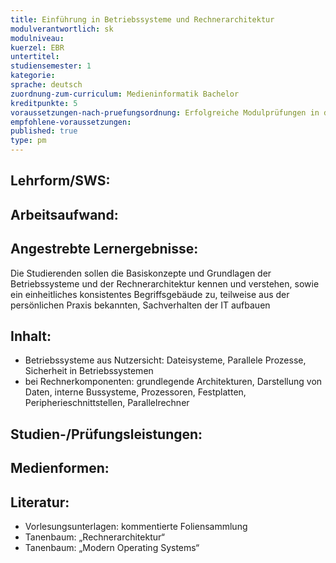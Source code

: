 ```yaml
---
title: Einführung in Betriebssysteme und Rechnerarchitektur
modulverantwortlich: sk
modulniveau:
kuerzel: EBR
untertitel:
studiensemester: 1
kategorie:
sprache: deutsch
zuordnung-zum-curriculum: Medieninformatik Bachelor
kreditpunkte: 5
voraussetzungen-nach-pruefungsordnung: Erfolgreiche Modulprüfungen in den Modulen des Grundstudiums
empfohlene-voraussetzungen: 
published: true
type: pm
---
```


## Lehrform/SWS:


## Arbeitsaufwand:

## Angestrebte Lernergebnisse:
Die Studierenden sollen die Basiskonzepte und Grundlagen der Betriebssysteme und der Rechnerarchitektur kennen und verstehen, sowie ein einheitliches konsistentes Begriffsgebäude zu, teilweise aus der persönlichen Praxis bekannten, Sachverhalten der IT aufbauen

## Inhalt:
* Betriebssysteme aus Nutzersicht: Dateisysteme, Parallele Prozesse, Sicherheit in Betriebssystemen
* bei Rechnerkomponenten: grundlegende Architekturen, Darstellung von Daten, interne Bussysteme, Prozessoren, Festplatten, Peripherieschnittstellen, Parallelrechner

## Studien-/Prüfungsleistungen:


## Medienformen:


## Literatur:
- Vorlesungsunterlagen: kommentierte Foliensammlung
- Tanenbaum: „Rechnerarchitektur“
- Tanenbaum: „Modern Operating Systems“

